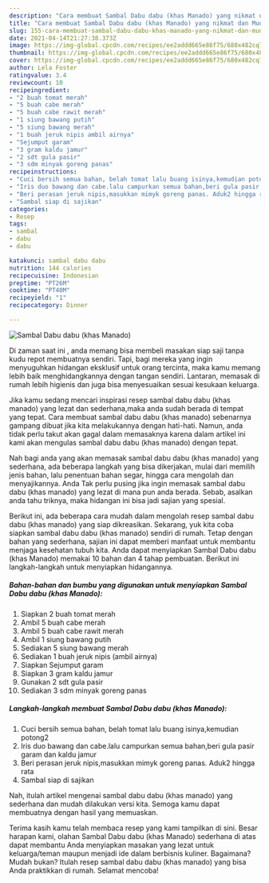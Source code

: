 ```yaml
---
description: "Cara membuat Sambal Dabu dabu (khas Manado) yang nikmat dan Mudah Dibuat"
title: "Cara membuat Sambal Dabu dabu (khas Manado) yang nikmat dan Mudah Dibuat"
slug: 155-cara-membuat-sambal-dabu-dabu-khas-manado-yang-nikmat-dan-mudah-dibuat
date: 2021-04-14T21:27:38.373Z
image: https://img-global.cpcdn.com/recipes/ee2addd665e86f75/680x482cq70/sambal-dabu-dabu-khas-manado-foto-resep-utama.jpg
thumbnail: https://img-global.cpcdn.com/recipes/ee2addd665e86f75/680x482cq70/sambal-dabu-dabu-khas-manado-foto-resep-utama.jpg
cover: https://img-global.cpcdn.com/recipes/ee2addd665e86f75/680x482cq70/sambal-dabu-dabu-khas-manado-foto-resep-utama.jpg
author: Lela Foster
ratingvalue: 3.4
reviewcount: 10
recipeingredient:
- "2 buah tomat merah"
- "5 buah cabe merah"
- "5 buah cabe rawit merah"
- "1 siung bawang putih"
- "5 siung bawang merah"
- "1 buah jeruk nipis ambil airnya"
- "Sejumput garam"
- "3 gram kaldu jamur"
- "2 sdt gula pasir"
- "3 sdm minyak goreng panas"
recipeinstructions:
- "Cuci bersih semua bahan, belah tomat lalu buang isinya,kemudian potong2"
- "Iris duo bawang dan cabe.lalu campurkan semua bahan,beri gula pasir garam dan kaldu jamur"
- "Beri perasan jeruk nipis,masukkan mimyk goreng panas. Aduk2 hingga rata"
- "Sambal siap di sajikan"
categories:
- Resep
tags:
- sambal
- dabu
- dabu

katakunci: sambal dabu dabu 
nutrition: 144 calories
recipecuisine: Indonesian
preptime: "PT26M"
cooktime: "PT40M"
recipeyield: "1"
recipecategory: Dinner

---
```



![Sambal Dabu dabu (khas Manado)](https://img-global.cpcdn.com/recipes/ee2addd665e86f75/680x482cq70/sambal-dabu-dabu-khas-manado-foto-resep-utama.jpg)

Di zaman  saat ini , anda memang bisa membeli masakan siap saji tanpa kudu repot membuatnya sendiri. Tapi, bagi mereka yang ingin menyuguhkan hidangan eksklusif untuk orang tercinta, maka kamu memang lebih baik menghidangkannya dengan tangan sendiri. Lantaran, memasak di rumah lebih higienis dan juga bisa menyesuaikan sesuai kesukaan keluarga.

Jika kamu sedang mencari inspirasi resep sambal dabu dabu (khas manado) yang lezat dan sederhana,maka anda sudah berada di tempat yang tepat. Cara membuat sambal dabu dabu (khas manado)  sebenarnya gampang dibuat jika kita melakukannya dengan hati-hati. Namun, anda tidak perlu takut akan gagal dalam memasaknya 
karena dalam artikel ini kami akan mengulas sambal dabu dabu (khas manado) dengan tepat.  



Nah bagi anda yang akan memasak sambal dabu dabu (khas manado) yang sederhana, ada beberapa langkah yang bisa dikerjakan, mulai dari memilih jenis bahan, lalu penentuan bahan segar, hingga cara mengolah dan menyajikannya. Anda Tak perlu pusing jika ingin memasak sambal dabu dabu (khas manado) yang lezat di mana pun anda berada. Sebab, asalkan anda  tahu triknya, maka hidangan ini bisa jadi sajian yang spesial.

Berikut ini, ada beberapa cara mudah dalam mengolah resep sambal dabu dabu (khas manado) yang siap dikreasikan. Sekarang, yuk kita coba siapkan sambal dabu dabu (khas manado) sendiri di rumah. Tetap dengan bahan yang sederhana, sajian ini dapat memberi manfaat untuk membantu menjaga kesehatan tubuh kita. Anda dapat menyiapkan Sambal Dabu dabu (khas Manado) memakai 10 bahan dan 4 tahap pembuatan. Berikut ini langkah-langkah untuk menyiapkan hidangannya.

<!--inarticleads1-->

##### Bahan-bahan dan bumbu yang digunakan untuk menyiapkan Sambal Dabu dabu (khas Manado):

1. Siapkan 2 buah tomat merah
1. Ambil 5 buah cabe merah
1. Ambil 5 buah cabe rawit merah
1. Ambil 1 siung bawang putih
1. Sediakan 5 siung bawang merah
1. Sediakan 1 buah jeruk nipis (ambil airnya)
1. Siapkan Sejumput garam
1. Siapkan 3 gram kaldu jamur
1. Gunakan 2 sdt gula pasir
1. Sediakan 3 sdm minyak goreng panas




<!--inarticleads2-->

##### Langkah-langkah membuat Sambal Dabu dabu (khas Manado):

1. Cuci bersih semua bahan, belah tomat lalu buang isinya,kemudian potong2
1. Iris duo bawang dan cabe.lalu campurkan semua bahan,beri gula pasir garam dan kaldu jamur
1. Beri perasan jeruk nipis,masukkan mimyk goreng panas. Aduk2 hingga rata
1. Sambal siap di sajikan




Nah, itulah artikel mengenai  sambal dabu dabu (khas manado)  yang sederhana dan mudah dilakukan versi kita. Semoga kamu dapat membuatnya dengan hasil yang memuaskan. 

Terima kasih kamu telah membaca resep yang kami tampilkan di sini. Besar harapan kami, olahan  Sambal Dabu dabu (khas Manado) sederhana di atas dapat membantu Anda menyiapkan masakan yang lezat untuk keluarga/teman maupun menjadi ide dalam berbisnis kuliner. Bagaimana? Mudah bukan? Itulah resep sambal dabu dabu (khas manado) yang bisa Anda praktikkan di rumah. Selamat mencoba!

